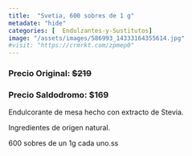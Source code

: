 ```yaml
---
title:  "Svetia, 600 sobres de 1 g"
metadate: "hide"
categories: [  Endulzantes-y-Sustitutos]
image: "/assets/images/586993_14333164355614.jpg"
#visit: "https://crmrkt.com/zpmep0"
---
```


### Precio Original:  ~~$219~~
### Precio Saldodromo:  $169

Endulcorante de mesa hecho con extracto de Stevia.

Ingredientes de origen natural.

600 sobres de un 1g cada uno.ss